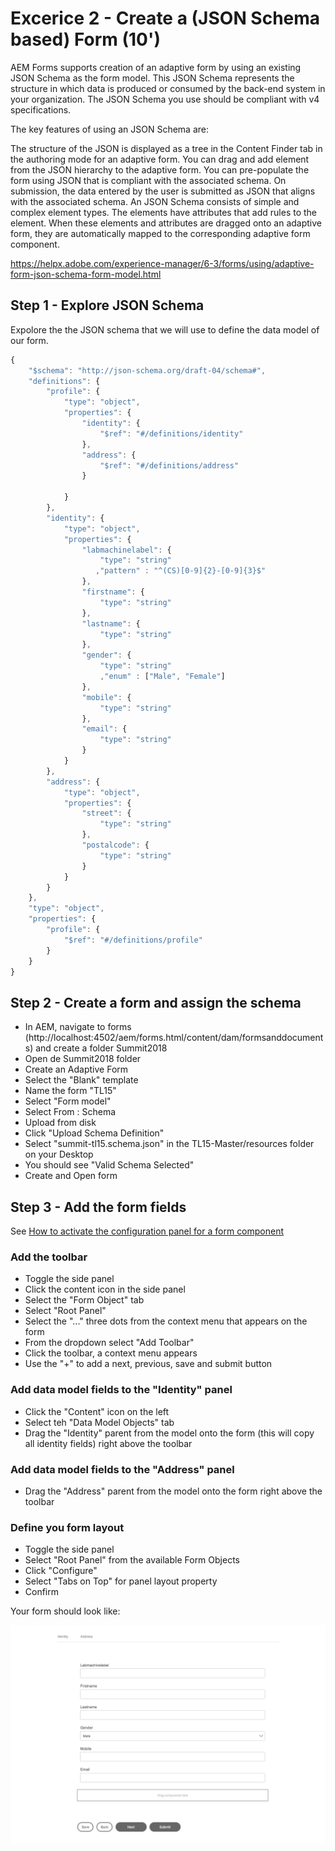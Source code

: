 # Excerice 2 - Create a (JSON Schema based) Form (10')

AEM Forms supports creation of an adaptive form by using an existing JSON Schema as the form model. This JSON Schema represents the structure in which data is produced or consumed by the back-end system in your organization. The JSON Schema you use should be compliant with v4 specifications.  

The key features of using an JSON Schema are:

The structure of the JSON is displayed as a tree in the Content Finder tab in the authoring mode for an adaptive form. You can drag and add element from the JSON hierarchy to the adaptive form.
You can pre-populate the form using JSON that is compliant with the associated schema.
On submission, the data entered by the user is submitted as JSON that aligns with the associated schema.
An JSON Schema consists of simple and complex element types. The elements have attributes that add rules to the element. When these elements and attributes are dragged onto an adaptive form, they are automatically mapped to the corresponding adaptive form component.

https://helpx.adobe.com/experience-manager/6-3/forms/using/adaptive-form-json-schema-form-model.html

## Step 1 - Explore JSON Schema

Expolore the the JSON schema that we will use to define the data model of our form.

```javascript
{
    "$schema": "http://json-schema.org/draft-04/schema#",
    "definitions": {
        "profile": {
            "type": "object",
            "properties": {
                "identity": {
                    "$ref": "#/definitions/identity"
                },
                "address": {
                    "$ref": "#/definitions/address"
                }
                
            }
        },
        "identity": {
            "type": "object",
            "properties": {
                "labmachinelabel": {
                    "type": "string"
                   ,"pattern" : "^(CS)[0-9]{2}-[0-9]{3}$"    
                },
                "firstname": {
                    "type": "string"
                },
                "lastname": {
                    "type": "string"
                },
                "gender": {
                    "type": "string"
                    ,"enum" : ["Male", "Female"]
                },
                "mobile": {
                    "type": "string"
                },
                "email": {
                    "type": "string"
                }
            }
        },
        "address": {
            "type": "object",
            "properties": {
                "street": {
                    "type": "string"
                },
                "postalcode": {
                    "type": "string"
                }
            }
        }
    },
    "type": "object",
    "properties": {
        "profile": {
            "$ref": "#/definitions/profile"
        }
    }
}
```


## Step 2 - Create a form and assign the schema

* In AEM, navigate to forms (http://localhost:4502/aem/forms.html/content/dam/formsanddocuments) and create a folder Summit2018
* Open de Summit2018 folder
* Create an Adaptive Form
* Select the "Blank" template
* Name the form "TL15"
* Select "Form model"
* Select From : Schema
* Upload from disk 
* Click "Upload Schema Definition"
* Select "summit-tl15.schema.json" in the TL15-Master/resources folder on your Desktop
* You should see "Valid Schema Selected"
* Create and Open form

## Step 3 - Add the form fields

See [How to activate the configuration panel for a form component](../generic/README.md)

### Add the toolbar

* Toggle the side panel
* Click the content icon in the side panel
* Select the "Form Object" tab
* Select "Root Panel"
* Select the "..." three dots from the context menu that appears on the form
* From the dropdown select "Add Toolbar"
* Click the toolbar, a context menu appears
* Use the "+" to add a next, previous, save and submit button

### Add data model fields to the "Identity" panel

* Click the "Content" icon on the left
* Select teh "Data Model Objects" tab
* Drag the "Identity" parent from the model onto the form (this will copy all identity fields) right above the toolbar

### Add data model fields to the "Address" panel

* Drag the "Address" parent from the model onto the form right above the toolbar

### Define you form layout

* Toggle the side panel
* Select "Root Panel" from the available Form Objects
* Click "Configure"
* Select "Tabs on Top" for panel layout property
* Confirm

Your form should look like:

![form-exercise2.png](../resources/form-exercise2.png)

